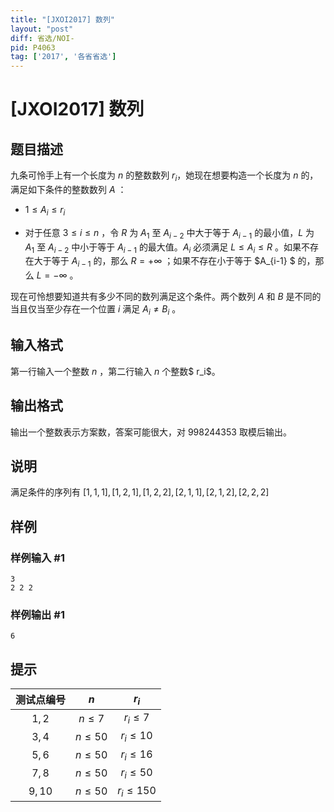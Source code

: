 ```yaml
---
title: "[JXOI2017] 数列"
layout: "post"
diff: 省选/NOI-
pid: P4063
tag: ['2017', '各省省选']
---
```

# [JXOI2017] 数列
## 题目描述

九条可怜手上有一个长度为 $n$ 的整数数列 $r_i$，她现在想要构造一个长度为 $n$ 的，满足如下条件的整数数列 $A$ ：

- $1 \le A_i \le r_i$

- 对于任意 $3 \le i \le n$ ，令 $R$ 为 $A_1$ 至 $A_{i-2}$ 中大于等于 $A_{i-1}$ 的最小值，$L$ 为 $A_1$ 至 $A_{i-2}$ 中小于等于 $A_{i-1}$ 的最大值。$A_i$ 必须满足 $L \le A_i \le R$ 。如果不存在大于等于 $A_{i-1}$ 的，那么 $R=+\infty$ ；如果不存在小于等于 $A_{i-1} $ 的，那么 $L = -\infty$ 。

现在可怜想要知道共有多少不同的数列满足这个条件。两个数列 $A$ 和 $B$ 是不同的当且仅当至少存在一个位置 $i$ 满足 $A_i \neq B_i$ 。
## 输入格式

第一行输入一个整数 $n$ ，第二行输入 $n$ 个整数$ r_i$。
## 输出格式

输出一个整数表示方案数，答案可能很大，对 $998244353$ 取模后输出。
## 说明
满足条件的序列有 $[1, 1, 1], [1, 2, 1], [1, 2, 2], [2, 1, 1], [2, 1, 2], [2, 2, 2]$
## 样例

### 样例输入 #1
```
3
2 2 2
```
### 样例输出 #1
```
6
```
## 提示

| 测试点编号 | $n$ | $r_i$ |
| :----------: | :----------: | :----------: |
| $1,2$ | $n\le7$ | $r_i\le7$ |
| $3,4$ | $n\le50$ | $r_i\le10$ |
| $5,6$ | $n\le50$ | $r_i\le16$ |
| $7,8$ | $n\le50$ | $r_i\le50$ |
| $9,10$ | $n\le50$ | $r_i\le150$ |
